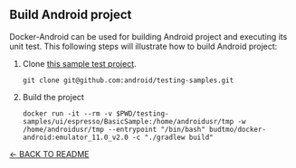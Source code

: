 Build Android project
---------------------

Docker-Android can be used for building Android project and executing its unit test. This following steps will illustrate how to build Android project:

1. Clone [this sample test project](https://github.com/android/testing-samples).

    ```
    git clone git@github.com:android/testing-samples.git
    ```

2. Build the project

    ```
    docker run -it --rm -v $PWD/testing-samples/ui/espresso/BasicSample:/home/androidusr/tmp -w /home/androidusr/tmp --entrypoint "/bin/bash" budtmo/docker-android:emulator_11.0_v2.0 -c "./gradlew build"
    ```


[<- BACK TO README](../README.md)
